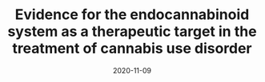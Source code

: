 ---
title: "Evidence for the endocannabinoid system as a therapeutic target in the treatment of cannabis use disorder"
collection: publications
date: 2020-11-09
venue: 'Current Addiction Reports'
link: 'https://doi.org/10.1007/s40429-020-00342-8'
paperurl: 'http://marterin.github.io/files/Martin & McRae-Clark (2020).pdf'
citation: '<b>Martin EL</b> &amp; McRae-Clark AL. Evidence for the endocannabinoid system as a therapeutic target in the treatment of cannabis use disorder. <i>Current Addiction Reports</i>. (2020).'
---
